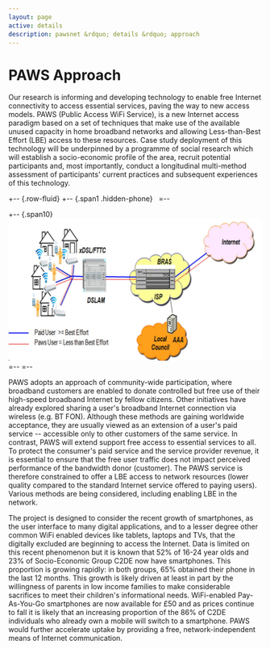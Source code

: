 ```yaml
---
layout: page
active: details
description: pawsnet &rdquo; details &rdquo; approach
---
```


# PAWS Approach

Our research is informing and developing technology to enable free Internet connectivity to access essential services, paving the way to new access models. PAWS (Public Access WiFi Service), is a new Internet access paradigm based on a set of techniques that make use of the available unused capacity in home broadband networks and allowing Less-than-Best Effort (LBE) access to these resources. Case study deployment of this technology will be underpinned by a programme of social research which will establish a socio-economic profile of the area, recruit potential participants and, most importantly, conduct a longitudinal multi-method assessment of participants' current practices and subsequent experiences of this technology.
          
+-- {.row-fluid}
+-- {.span1 .hidden-phone}
&nbsp;
=--

+-- {.span10}
<img alt="paws" src="/img/paws.jpg" />
=--
=--

PAWS adopts an approach of community-wide participation, where broadband customers are enabled to donate controlled but free use of their high-speed broadband Internet by fellow citizens. Other initiatives have already explored sharing a user's broadband Internet connection via wireless (e.g. BT FON). Although these methods are gaining worldwide acceptance, they are usually viewed as an extension of a user's paid service -- accessible only to other customers of the same service. In contrast, PAWS will extend support free access to essential services to all. To protect the consumer's paid service and the service provider revenue, it is essential to ensure that the free user traffic does not impact perceived performance of the bandwidth donor (customer). The PAWS service is therefore constrained to offer a LBE access to network resources (lower quality compared to the standard Internet service offered to paying users). Various methods are being considered, including enabling LBE in the network.
          
The project is designed to consider the recent growth of smartphones, as the user interface to many digital applications, and to a lesser degree other common WiFi enabled devices like tablets, laptops and TVs, that the digitally excluded are beginning to access the Internet. Data is limited on this recent phenomenon but it is known that 52% of 16-24 year olds and 23% of Socio-Economic Group C2DE now have smartphones. This proportion is growing rapidly: in both groups, 65% obtained their phone in the last 12 months. This growth is likely driven at least in part by the willingness of parents in low income families to make considerable sacrifices to meet their children's informational needs. WiFi-enabled Pay-As-You-Go smartphones are now available for £50 and as prices continue to fall it is likely that an increasing proportion of the 86% of C2DE individuals who already own a mobile will switch to a smartphone. PAWS would further accelerate uptake by providing a free, network-independent means of Internet communication.
